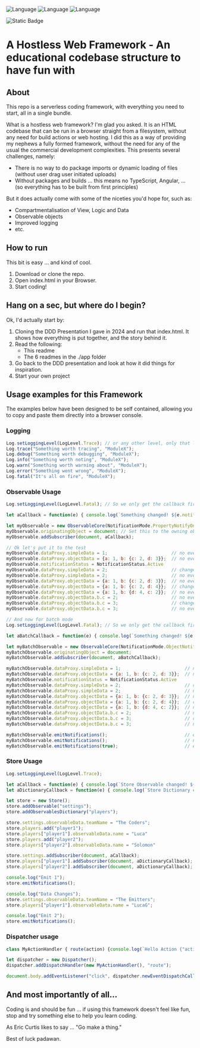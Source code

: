 ![Language](https://img.shields.io/badge/HTML-5%2B-E34F26.svg?logo=html5) ![Language](https://img.shields.io/badge/CSS3-2024%2B-1572B6.svg?logo=css3) ![Language](https://img.shields.io/badge/JavaScript-ES2023%2B-F7DF1E.svg?logo=javascript) 

![Static Badge](https://img.shields.io/badge/build_status-not_required_%3A%29-green)

# A Hostless Web Framework - An educational codebase structure to have fun with
## About
This repo is a serverless coding framework, with everything you need to start, all in a single bundle.

What is a hostless web framework? I'm glad you asked. It is an HTML codebase that can be run in a browser straight from a filesystem, without any need for build actions or web hosting. I did this as a way of providing my nephews a fully formed framework, without the need for any of the usual the commercial development complexities. This presents several challenges, namely:
- There is no way to do package imports or dynamic loading of files (without user drag user initiated uploads)
- Without packages and builds ... this means no TypeScript, Angular, ... (so everything has to be built from first principles)

But it does actually come with some of the niceties you'd hope for, such as:
- Compartmentalisation of View, Logic and Data
- Observable objects
- Improved logging
- etc.

## How to run
This bit is easy ... and kind of cool.
1. Download or clone the repo.
2. Open index.html in your Browser.
3. Start coding!

## Hang on a sec, but where do I begin?
Ok, I'd actually start by:
1. Cloning the DDD Presentation I gave in 2024 and run that index.html. It shows how everything is put together, and the story behind it. 
2. Read the following:
    - This readme
    - The 6 readmes in the ./app folder
3. Go back to the DDD presentation and look at how it did things for inspiration.
4. Start your own project

## Usage examples for this Framework
The examples below have been designed to be self contained, allowing you to copy and paste them directly into a browser console.

### Logging

```js
Log.setLoggingLevel(LogLevel.Trace); // or any other level, only that level and above will print to console.
Log.trace("Something worth tracing", "ModuleX");
Log.debug("Something worth debugging", "ModuleX");
Log.info("Something worth noting", "ModuleX");
Log.warn("Something worth warning about", "ModuleX");
Log.error("Something went wrong", "ModuleX");
Log.fatal("It's all on fire", "ModuleX");
```

### Observable Usage

```js
Log.setLoggingLevel(LogLevel.Fatal); // So we only get the callback firing. Or set to trace if you want to see everything it's doing.

let aCallback = function(e) { console.log(`Something changed! ${e.notificationMode} path="${JSON.stringify(e.path)}" from ${JSON.stringify(e.oldValue)} to ${JSON.stringify(e.newValue)}`) };

let myObservable = new ObservableCore(NotificationMode.PropertyNotifyOnChange, NotificationStatus.Inactive);
myObservable.originatingObject = document; // Set this to the owning object, used for logging and to manage bi-directional subscribe/unsubscribe actions, can also be set to self
myObservable.addSubscriber(document, aCallback);

// Ok let's put it to the test
myObservable.dataProxy.simpleData = 1;                        // no event, inactive
myObservable.dataProxy.objectData = {a: 1, b: {c: 2, d: 3}};  // no event, inactive
myObservable.notificationStatus = NotificationStatus.Active
myObservable.dataProxy.simpleData = 2;                        // change event
myObservable.dataProxy.simpleData = 2;                        // no event, no change
myObservable.dataProxy.objectData = {a: 1, b: {c: 2, d: 3}};  // no event, no change
myObservable.dataProxy.objectData = {a: 1, b: {c: 2, d: 4}};  // change event
myObservable.dataProxy.objectData = {a: 1, b: {d: 4, c: 2}};  // no event, same data, only order differs
myObservable.dataProxy.objectData.b.c = 2;                    // no event, no change
myObservable.dataProxy.objectData.b.c = 3;                    // change event
myObservable.dataProxy.objectData.b.c = 3;                    // no event, no change

// And now for batch mode
Log.setLoggingLevel(LogLevel.Fatal); // So we only get the callback firing. Or set to trace if you want to see everything it's doing.

let aBatchCallback = function(e) { console.log(`Something changed! ${e.notificationMode}`)};

let myBatchObservable = new ObservableCore(NotificationMode.ObjectNotifyOnEmit, NotificationStatus.Inactive);
myBatchObservable.originatingObject = document;
myBatchObservable.addSubscriber(document, aBatchCallback);

myBatchObservable.dataProxy.simpleData = 1;                        // no event, inactive
myBatchObservable.dataProxy.objectData = {a: 1, b: {c: 2, d: 3}};  // no event, inactive
myBatchObservable.notificationStatus = NotificationStatus.Active
myBatchObservable.dataProxy.simpleData = 2;                        // change event (but held)
myBatchObservable.dataProxy.simpleData = 2;                        // no event, no change
myBatchObservable.dataProxy.objectData = {a: 1, b: {c: 2, d: 3}};  // no event, no change
myBatchObservable.dataProxy.objectData = {a: 1, b: {c: 2, d: 4}};  // change event (but held)
myBatchObservable.dataProxy.objectData = {a: 1, b: {d: 4, c: 2}};  // no event, same data, only order differs
myBatchObservable.dataProxy.objectData.b.c = 2;                    // no event, no change
myBatchObservable.dataProxy.objectData.b.c = 3;                    // change event (but held)
myBatchObservable.dataProxy.objectData.b.c = 3;                    // no event, no change

myBatchObservable.emitNotifications();                             // emits
myBatchObservable.emitNotifications();                             // nothing to emit
myBatchObservable.emitNotifications(true);                         // emits anyway
```

### Store Usage

```js
Log.setLoggingLevel(LogLevel.Trace);

let aCallback = function(e) { console.log(`Store Observable changed! ${e.notificationMode} ${JSON.stringify(e.originatingObject)}`)};
let aDictionaryCallback = function(e) { console.log(`Store Dictionary changed! ${e.notificationMode} ${JSON.stringify(e.originatingObject)}`)};

let store = new Store();
store.addObservable("settings");
store.addObservablesDictionary("players");

store.settings.observableData.teamName = "The Coders";
store.players.add("player1");
store.players["player1"].observableData.name = "Luca"
store.players.add("player2");
store.players["player2"].observableData.name = "Solomon"

store.settings.addSubscriber(document, aCallback);
store.players["player1"].addSubscriber(document, aDictionaryCallback);
store.players["player2"].addSubscriber(document, aDictionaryCallback);

console.log("Emit 1");
store.emitNotifications();

console.log("Data Changes");
store.settings.observableData.teamName = "The Emitters";
store.players["player1"].observableData.name = "LucaG";

console.log("Emit 2");
store.emitNotifications();
```

### Dispatcher usage

```js
class MyActionHandler { route(action) {console.log(`Hello Action {"action.type":"${action.type}", "action.payload":"${action.payload.constructor.name}"}`);} }

let dispatcher = new Dispatcher();
dispatcher.addDispatchHandler(new MyActionHandler(), "route");

document.body.addEventListener("click", dispatcher.newEventDispatchCallback("MyClick")); // Now try clicking on the text in the browser
```


## And most importantly of all...
Coding is and should be fun ... if using this framework doesn't feel like fun, stop and try something else to help you learn coding.

As Eric Curtis likes to say ... "Go make a thing."

Best of luck padawan. 